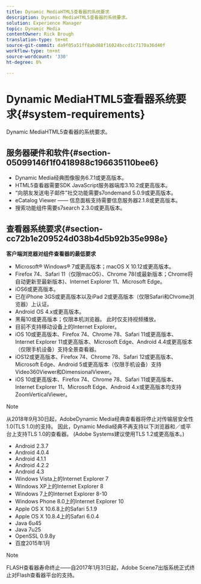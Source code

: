```yaml
---
title: Dynamic MediaHTML5查看器的系统要求
description: Dynamic MediaHTML5查看器的系统要求。
solution: Experience Manager
topic: Dynamic Media
contentOwner: Rick Brough
translation-type: tm+mt
source-git-commit: da9f05a51ff8abd88f16024bccd1c7170a36d40f
workflow-type: tm+mt
source-wordcount: '330'
ht-degree: 0%

---
```



# Dynamic MediaHTML5查看器系统要求{#system-requirements}

Dynamic MediaHTML5查看器的系统要求。

<!-- Updated January 13, 2021 from https://wiki.corp.adobe.com/pages/viewpage.action?spaceKey=scene7qa&title=s7Viewers%2C+S7SDK%2C+S7OnDemand+Release+Notes - Contact is Sasha -->

## 服务器硬件和软件{#section-05099146f1f0418988c196635110bee6}

* Dynamic Media经典图像服务6.7.1或更高版本。
* HTML5查看器需要SDK JavaScript服务器端库3.10.2或更高版本。
* “向朋友发送电子邮件”社交功能需要s7ondemand 5.0.9或更高版本。
* eCatalog Viewer —— 信息面板支持需要信息服务器2.1.8或更高版本。
* 搜索功能组件需要s7search 2.3.0或更高版本。

## 查看器系统要求{#section-cc72b1e209524d038b4d5b92b35e998e}

**客户端浏览器对组件查看器的最低要求**

* Microsoft® Windows® 7或更高版本；macOS X 10.12或更高版本。
* Firefox 74、Safari 11（仅限macOS）、Chrome 78(或最新版本；Chrome将自动更新至最新版本)、Internet Explorer 11、Microsoft Edge。
* iOS6或更高版本。
* 已在iPhone 3GS或更高版本以及iPad 2或更高版本（仅限Safari和Chrome浏览器）上认证。
* Android OS 4.x或更高版本。
* 黑莓10或更高版本；仅限本机浏览器。 此时仅支持视频播放。
* 目前不支持移动设备上的Internet Explorer。
* iOS 10或更高版本、Firefox 74、Chrome 78、Safari 11或更高版本、Internet Explorer 11或更高版本、Microsoft Edge、Android 4.4或更高版本（仅限手机设备）支持全景查看器。
* iOS12或更高版本、Firefox 74、Chrome 78、Safari 12或更高版本、Microsoft Edge、Android 5或更高版本（仅限手机设备）支持Video360Viewer和DimensionalViewer。
* iOS 10或更高版本、Firefox 74、Chrome 78、Safari 11或更高版本、Internet Explorer 11、Microsoft Edge、Android 4.x或更高版本均支持ZoomVerticalViewer。

>[!NOTE]
>
>从2018年9月30日起，AdobeDynamic Media经典查看器将停止对传输层安全性1.0(TLS 1.0)的支持。 因此，Dynamic Media经典不再支持以下浏览器和／或平台上支持TLS 1.0的查看器。 (Adobe Systems建议使用TLS 1.2或更高版本。)

* Android 2.3.7
* Android 4.0.4
* Android 4.1.1
* Android 4.2.2
* Android 4.3
* Windows Vista上的Internet Explorer 7
* Windows XP上的Internet Explorer 8
* Windows 7上的Internet Explorer 8-10
* Windows Phone 8.0上的Internet Explorer 10
* Apple OS X 10.6.8上的Safari 5.1.9
* Apple OS X 10.8.4上的Safari 6.0.4
* Java 6u45
* Java 7u25
* OpenSSL 0.9.8y
* 百度2015年1月

>[!NOTE]
>
>FLASH查看器寿命终止——自2017年1月31日起，Adobe Scene7出版系统正式终止对Flash查看器平台的支持。
